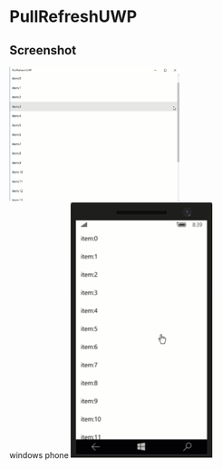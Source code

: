 # PullRefreshUWP

## Screenshot

<img src="Screenshots/screen1.gif" alt="screen1" style="width: 300px;"/>

<br/>
windows phone

<img src="Screenshots/screen2.gif" alt="screen2" style="width: 250px;"/>